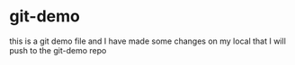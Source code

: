 # git-demo
this is a git demo file
and I have made some changes on my local that I will push to the git-demo repo
